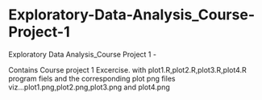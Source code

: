 Exploratory-Data-Analysis_Course-Project-1
==========================================

Exploratory Data Analysis_Course Project 1 -

Contains Course project 1 Excercise. with plot1.R,plot2.R,plot3.R,plot4.R program fiels and the corresponding plot png files
viz...plot1.png,plot2.png,plot3.png and plot4.png
